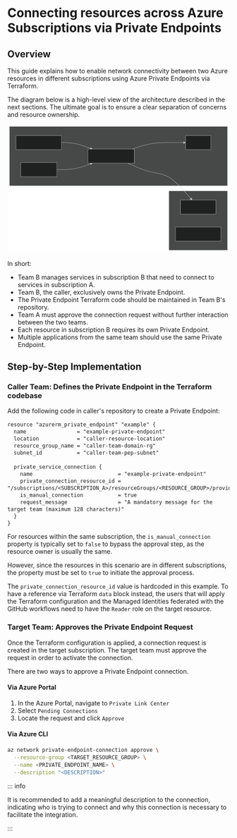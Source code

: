 # Connecting resources across Azure Subscriptions via Private Endpoints

## Overview

This guide explains how to enable network connectivity between two Azure
resources in different subscriptions using Azure Private Endpoints via
Terraform.

The diagram below is a high-level view of the architecture described in the next
sections. The ultimate goal is to ensure a clear separation of concerns and
resource ownership.

![Private Endpoint Architecture](peps-cross-subscription/architecture.svg)

In short:

- Team B manages services in subscription B that need to connect to services in
  subscription A.
- Team B, the caller, exclusively owns the Private Endpoint.
- The Private Endpoint Terraform code should be maintained in Team B's
  repository.
- Team A must approve the connection request without further interaction between
  the two teams.
- Each resource in subscription B requires its own Private Endpoint.
- Multiple applications from the same team should use the same Private Endpoint.

## Step-by-Step Implementation

### Caller Team: Defines the Private Endpoint in the Terraform codebase

Add the following code in caller's repository to create a Private Endpoint:

```hcl
resource "azurerm_private_endpoint" "example" {
  name                = "example-private-endpoint"
  location            = "caller-resource-location"
  resource_group_name = "caller-team-domain-rg"
  subnet_id           = "caller-team-pep-subnet"

  private_service_connection {
    name                           = "example-private-endpoint"
    private_connection_resource_id = "/subscriptions/<SUBSCRIPTION_A>/resourceGroups/<RESOURCE_GROUP>/providers/Microsoft.DocumentDB/databaseAccounts/<COSMOSDB_ACCOUNT>"
    is_manual_connection           = true
    request_message                = "A mandatory message for the target team (maximum 128 characters)"
  }
}
```

For resources within the same subscription, the `is_manual_connection` property
is typically set to `false` to bypass the approval step, as the resource owner
is usually the same.

However, since the resources in this scenario are in different subscriptions,
the property must be set to `true` to initiate the approval process.

The `private_connection_resource_id` value is hardcoded in this example. To have
a reference via Terraform `data` block instead, the users that will apply the
Terraform configuration and the Managed Identities federated with the GitHub
workflows need to have the `Reader` role on the target resource.

### Target Team: Approves the Private Endpoint Request

Once the Terraform configuration is applied, a connection request is created in
the target subscription. The target team must approve the request in order to
activate the connection.

There are two ways to approve a Private Endpoint connection.

#### Via Azure Portal

1. In the Azure Portal, navigate to `Private Link Center`
2. Select `Pending Connections`
3. Locate the request and click `Approve`

#### Via Azure CLI

```bash
az network private-endpoint-connection approve \
  --resource-group <TARGET_RESOURCE_GROUP> \
  --name <PRIVATE_ENDPOINT_NAME> \
  --description "<DESCRIPTION>"
```

::: info

It is recommended to add a meaningful description to the connection, indicating
who is trying to connect and why this connection is necessary to facilitate the
integration.

:::
